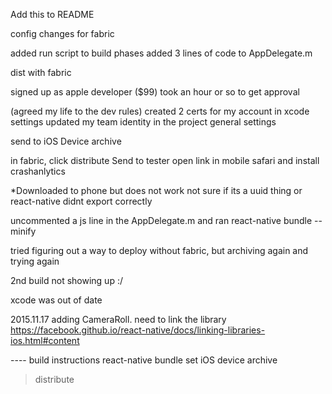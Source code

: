 Add this to README

config changes for fabric

added run script to build phases
added 3 lines of code to AppDelegate.m


dist with fabric

signed up as apple developer ($99) took an hour or so to get approval

(agreed my life to the dev rules)
created 2 certs for my account in xcode settings
updated my team identity in the project general settings

send to iOS Device
archive

in fabric, click distribute
Send to tester
open link in mobile safari and install crashanlytics

*Downloaded to phone but does not work
	not sure if its a uuid thing or react-native didnt export correctly
	
uncommented a js line in the AppDelegate.m and ran
react-native bundle --minify

tried figuring out a way to deploy without fabric, but archiving again and trying again

2nd build not showing up :/

xcode was out of date

2015.11.17
adding CameraRoll. need to link the library
https://facebook.github.io/react-native/docs/linking-libraries-ios.html#content


---- build instructions
react-native bundle
set iOS device
archive 
> distribute


